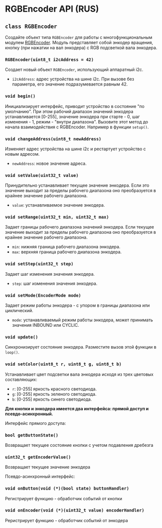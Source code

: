 # RGBEncoder API (RUS)

## `class RGBEncoder`

Создайте объект типа `RGBEncoder` для работы с многофункциональным модулем [RGBEncoder](https://my.amperka.com/modules/RGBEncoder).
Модуль представляет собой энкодер вращения, кнопку (при нажатии на вал энкодера) с RGB подсветкой вала энкодера.

### `RGBEncoder(uint8_t i2cAddress = 42)`

Создает новый объект `RGBEncoder`, использующий аппаратный i2c.

- `i2cAddress`: адрес устройства на шине i2c. При вызове без параметра, его значение подразумевается равным 42.


### `void begin()`

Инициализирует интерфейс, приводит устройство в состояние "по умолчанию". При этом рабочий диапазон значений энкодера устанавливается [0-255], значение энкодера при старте - 0, шаг изменения - 1, режим - "внутри диапазона".
Вызовите этот метод до начала взаимодействия с RGBEncoder. Например в функции `setup()`.

### `void changeAddress(uint8_t newAddress)`

Изменяет адрес устройства на шине i2c и рестартует устройство с новым адресом.

- `newAddress`: новое значение адреса.

### `void setValue(uint32_t value)`

Принудительно устанавливает текущее значение энкодера. Если это значение выходит за пределы рабочего диапазона оно преобразуется в крайнее значение рабочего диапазона.

- `value`: устанавливаемое значение энкодера. 

### `void setRange(uint32_t min, uint32_t max)`

Задает границы рабочего диапазона значений энкодера. Если текущее значение выходит за пределы рабочего диапазона оно преобразуется в крайнее значение рабочего диапазона.

- `min`: нижняя граница рабочего диапазона энкодера. 
- `max`: верхняя граница рабочего диапазона энкодера. 

### `void setStep(uint32_t step)`

Задает шаг изменения значения энкодера.

- `step`: шаг изменения значения энкодера. 

### `void setMode(EncoderMode mode)`

Задает режим работы энкодера - с упором в границы диапазона или циклический.

- `mode`: устанавливаемый режим работы энкодера, может принимать значения INBOUND или CYCLIC. 

### `void update()`

Синхронизирует состояние энкодера. Разместите вызов этой функции в `loop()`.

### `void setColor(uint8_t r, uint8_t g, uint8_t b)`

Устанавливает цвет подсветки вала энкодера исходя из трех цветовых составляющих:

- `r`: [0-255] яркость красного светодиода.
- `g`: [0-255] яркость зеленого светодиода.
- `b`: [0-255] яркость синего светодиода.



**Для кнопки и энкодера имеется два интерфейса: прямой доступ и псевдо-асинхронный.**

Интерфейс прямого доступа:

### `bool getButtonState()`

Возвращает текущее состояние кнопки с учетом подавления дребезга

### `uint32_t getEncoderValue()`

Возвращает текущее значение энкодера

Псевдо-асинхронный интерфейс:

### `void onButton(void (*)(bool state) buttonHandler)`

Регистрирует функцию - обработчик событий от кнопки

### `void onEncoder(void (*)(uint32_t value) encoderHandler)`

Реристрирует функцию - обработчик событий от энкодера
